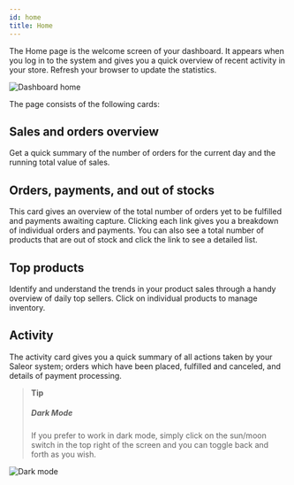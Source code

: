 ```yaml
---
id: home
title: Home
---
```


The Home page is the welcome screen of your dashboard. It appears when you log in to the system and gives you a quick overview of recent activity in your store. Refresh your browser to update the statistics.

![Dashboard home](/assets/dashboard-home/1.png)


The page consists of the following cards:

## Sales and orders overview

Get a quick summary of the number of orders for the current day and the running total value of sales.


## Orders, payments, and out of stocks

This card gives an overview of the total number of orders yet to be fulfilled and payments awaiting capture. Clicking each link gives you a breakdown of individual orders and payments. You can also see a total number of products that are out of stock and click the link to see a detailed list. 


## Top products

Identify and understand the trends in your product sales through a handy overview of daily top sellers. Click on individual products to manage inventory. 


## Activity

The activity card gives you a quick summary of all actions taken by your Saleor system; orders which have been placed, fulfilled and canceled, and details of payment processing. 


> **Tip**
>
> ##### Dark Mode 
>
> If you prefer to work in dark mode, simply click on the sun/moon switch in the top right of the screen and you can toggle back and forth as you wish. 

![Dark mode](/assets/dashboard-home/home22.jpg)
